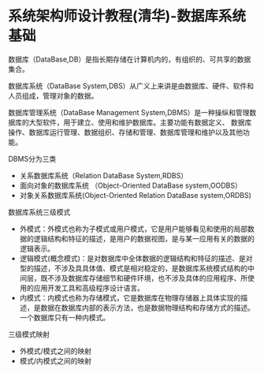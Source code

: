 # 系统架构师设计教程(清华)-数据库系统基础
数据库（DataBase,DB）是指长期存储在计算机内的，有组织的、可共享的数据集合。

数据库系统（DataBase System,DBS）从广义上来讲是由数据库、硬件、软件和人员组成，管理对象的数据。

数据库管理系统（DataBase Management System,DBMS）是一种操纵和管理数据库的大型软件，用于建立、使用和维护数据库。主要功能有数据定义、
数据库操作、数据库运行管理、数据组织、存储和管理、数据库管理和维护以及其他功能。

DBMS分为三类
* 关系数据库系统（Relation DataBase System,RDBS）
* 面向对象的数据库系统 （Object-Oriented DataBase system,OODBS）
* 对象关系数据库系统(Object-Oriented Relation DataBase system,ORDBS)

数据库系统三级模式
* 外模式：外模式也称为子模式或用户模式，它是用户能够看见和使用的局部数据的逻辑结构和特征的描述，是用户的数据视图，是与某一应用有关的数据的逻辑表示。
* 逻辑模式(概念模式)：是对数据库中全体数据的逻辑结构和特征的描述、是对型的描述，不涉及具具体值、模式是相对稳定的，是数据库系统模式结构的中间层，既不涉及数据库存储细节和硬件环境，也不涉及具体的应用程序、所使用的应用开发工具和高级程序设计语言。
* 内模式：内模式也称为存储模式，它是数据库在物理存储器上具体实现的描述，是数据在数据库内部的表示方法，也是数据物理结构和存储方式的描述。一个数据库只有一种内模式。

三级模式映射
* 外模式/模式之间的映射
* 模式/内模式之间的映射


